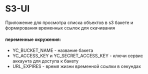 # S3-UI

Приложение для просмотра списка объектов в s3 бакете и формирования временных ссылок для скачивания

#### переменные окружения:
- YC_BUCKET_NAME - название бакета
- YC_ACCESS_KEY и YC_SECRET_ACCESS_KEY - ключи сервис аккаунта для доступа к бакету
- URL_EXPIRES - время жизни временной ссылки в секундах
